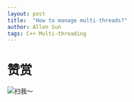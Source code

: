 ```yaml
---
layout: post
title:  "How to manage multi-threads?"
author: Allen Sun
tags: C++ Multi-threading
---
```


# 赞赏

![扫我～](https://github.com/AllenSun1024/blogs/tree/main/figures/wechat_money.JPG)